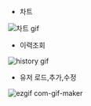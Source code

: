 - 차트

![차트 gif](https://user-images.githubusercontent.com/74299317/173784045-85518631-5ddc-4a0b-b4d2-80c36c1808b5.gif)

- 이력조회

![history gif](https://user-images.githubusercontent.com/74299317/174527676-1a3d43b4-fa12-45ff-b2a9-ec4652007d0a.gif)

- 유저 로드,추가,수정

![ezgif com-gif-maker](https://user-images.githubusercontent.com/74299317/174730527-b8b036c8-4d91-466e-8854-45c620ccc8eb.gif)

